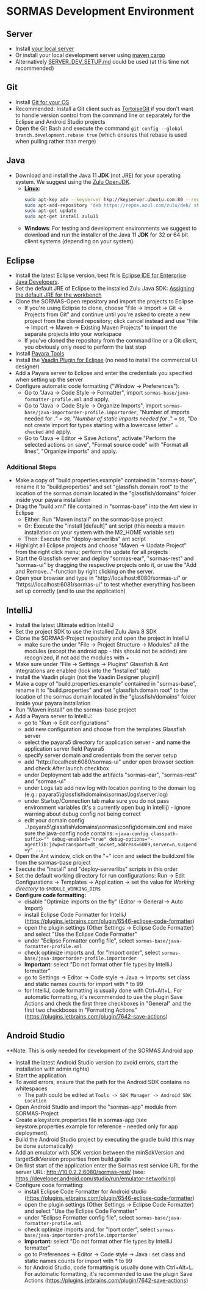 
# SORMAS Development Environment

## Server
- Install [your local server](SERVER_SETUP.md)
- Or install your local development server using [maven cargo](sormas-cargoserver/README.md)
- Alternatively [SERVER_DEV_SETUP.md](SERVER_DEV_SETUP.md) could be used (at this time not recommended)

## Git
- Install [Git for your OS](https://git-scm.com/downloads)
- Recommended: Install a Git client such as [TortoiseGit](https://tortoisegit.org/) if you don't want to handle version control from the command line or separately for the Eclipse and Android Studio projects
- Open the Git Bash and execute the command <code>git config --global branch.development.rebase true</code> (which ensures that rebase is used when pulling rather than merge)

## Java
- Download and install the Java 11 **JDK** (not JRE) for your operating system. We suggest using the [Zulu OpenJDK](https://www.azul.com/downloads/zulu/).
  * **[Linux](https://docs.azul.com/zulu/zuludocs/#ZuluUserGuide/PrepareZuluPlatform/AttachAPTRepositoryUbuntuOrDebianSys.htm)**:
    ```bash
    sudo apt-key adv --keyserver hkp://keyserver.ubuntu.com:80 --recv-keys 0xB1998361219BD9C9
    sudo apt-add-repository 'deb https://repos.azul.com/zulu/deb/ stable main'
    sudo apt-get update
    sudo apt-get install zulu11
    ```
  - **Windows**: For testing and development environments we suggest to download and run the installer of the Java 11 **JDK** for 32 or 64 bit client systems (depending on your system).

## Eclipse
- Install the latest Eclipse version, best fit is [Eclipse IDE for Enterprise Java Developers](https://www.eclipse.org/downloads/packages).
- Set the default JRE of Eclipse to the installed Zulu Java SDK: [Assigning the default JRE for the workbench](https://help.eclipse.org/kepler/index.jsp?topic=%2Forg.eclipse.jdt.doc.user%2Ftasks%2Ftask-assign_default_jre.htm)
- Clone the SORMAS-Open repository and import the projects to Eclipse
  - If you're using Eclipse to clone, choose "File -> Import -> Git -> Projects from Git" and continue until you're asked to create a new project from the cloned repository; click cancel instead and use "File -> Import -> Maven -> Existing Maven Projects" to import the separate projects into your workspace
  - If you've cloned the repository from the command line or a Git client, you obviously only need to perform the last step
- Install [Payara Tools](https://marketplace.eclipse.org/content/payara-tools)
- Install the [Vaadin Plugin for Eclipse](https://marketplace.eclipse.org/content/vaadin-plugin-eclipse) (no need to install the commercial UI designer)
- Add a Payara server to Eclipse and enter the credentials you specified when setting up the server
- Configure automatic code formatting ("Window -> Preferences"):
  - Go to "Java -> Code Style -> Formatter", import ``sormas-base/java-formatter-profile.xml`` and apply.
  - Go to "Java -> Code Style -> Organize Imports", import ``sormas-base/java-importorder-profile.importorder``, "Number of imports needed for .*" = ``99``, "Number of static imports needed for .*" = ``99``, "Do not create import for types starting with a lowercase letter" = ``checked`` and apply.
  - Go to "Java -> Editor -> Save Actions", activate "Perform the selected actions on save", "Format source code" with "Format all lines", "Organize imports" and apply.

### Additional Steps
- Make a copy of "build.properties.example" contained in "sormas-base", rename it to "build.properties" and set "glassfish.domain.root" to the location of the sormas domain located in the "glassfish/domains" folder inside your payara installation
- Drag the "build.xml" file contained in "sormas-base" into the Ant view in Eclipse
  - Either: Run "Maven install" on the sormas-base project
  - Or: Execute the "install [default]" ant script (this needs a maven installation on your system with the M2_HOME variable set)
  - Then: Execute the "deploy-serverlibs" ant script
- Highlight all Eclipse projects and choose "Maven -> Update Project" from the right click menu; perform the update for all projects
- Start the Glassfish server and deploy "sormas-ear", "sormas-rest" and "sormas-ui" by dragging the respective projects onto it, or use the "Add and Remove..."-function by right clicking on the server.
- Open your browser and type in "http://localhost:6080/sormas-ui" or "https://localhost:6081/sormas-ui" to test whether everything has been set up correctly (and to use the application)

## IntelliJ
- Install the latest Ultimate edition IntelliJ
- Set the project SDK to use the installed Zulu Java 8 SDK
- Clone the SORMAS-Project repository and open the project in IntelliJ
  - make sure the under "File -> Project Structure -> Modules" all the modules (except the android app - this should not be added) are recognized, if not add the modules with +
- Make sure under "File -> Settings -> Plugins" Glassfish & Ant integrations are enabled (look into the "Installed" tab)
- Install the Vaadin plugin (not the Vaadin Designer plugin!)
- Make a copy of "build.properties.example" contained in "sormas-base", rename it to "build.properties" and set "glassfish.domain.root" to the location of the sormas domain located in the "glassfish/domains" folder inside your payara installation
- Run "Maven install" on the sormas-base project
- Add a Payara server to IntelliJ:
  - go to "Run -> Edit configurations"
  - add new configuration and choose from the templates Glassfish server
  - select the payara5 directory for application server - and name the application server field Payara5
  - specify server domain and credentials from the server setup
  - add "http://localhost:6080/sormas-ui" under open browser section and check After launch checkbox
  - under Deployment tab add the artifacts "sormas-ear", "sormas-rest" and "sormas-ui"
  - under Logs tab add new log with location pointing to the domain log (e.g.: payara5\glassfish\domains\sormas\logs\server.log)
  - under Startup/Connection tab make sure you do not pass environment variables (it's a currently open bug in intellij) - ignore warning about debug config not being correct
  - edit your domain config ..\payara5\glassfish\domains\sormas\config\domain.xml and make sure the java-config node contains:
   ``<java-config classpath-suffix="" debug-enabled="true" debug-options="-agentlib:jdwp=transport=dt_socket,address=6009,server=n,suspend=y" ...``
- Open the Ant window, click on the "+" icon and select the build.xml file from the sormas-base project
- Execute the "install" and "deploy-serverlibs" scripts in this order
- Set the default working directory for run configurations: Run -> Edit Configurations -> Templates -> Application -> set the value for *Working directory* to ``$MODULE_WORKING_DIR$``
- **Configure code formatting:**
  - disable "Optimize imports on the fly" (Editor -> General -> Auto Import)
  - install Eclipse Code Formatter for IntelliJ (<https://plugins.jetbrains.com/plugin/6546-eclipse-code-formatter>)
  - open the plugin settings (Other Settings -> Eclipse Code Formatter) and select "Use the Eclipse Code Formatter"
  - under "Eclipse Formatter config file", select ``sormas-base/java-formatter-profile.xml``
  - check optimize imports and, for "Import order", select ``sormas-base/java-importorder-profile.importorder``
  - **Important:** select "Do not format other file types by IntelliJ formatter"
  - go to Settings -> Editor -> Code style -> Java -> Imports: set class and static names counts for import with * to 99
  - for IntelliJ, code formatting is usually done with Ctrl+Alt+L. For automatic formatting, it's recommended to use the plugin Save Actions and check the first three checkboxes in "General" and the first two checkboxes in "Formatting Actions" (<https://plugins.jetbrains.com/plugin/7642-save-actions>)

## Android Studio
**Note: This is only needed for development of the SORMAS Android app
* Install the latest Android Studio version (to avoid errors, start the installation with admin rights)
* Start the application
* To avoid errors, ensure that the path for the Android SDK contains no whitespaces
  - The path could be edited at ``Tools -> SDK Manager -> Android SDK Location``
* Open Android Studio and import the "sormas-app" module from SORMAS-Project
* Create a keystore.properties file in sormas-app (see keystore.properties.example for reference - needed only for app deployment).
* Build the Android Studio project by executing the gradle build (this may be done automatically)
* Add an emulator with SDK version between the minSdkVersion and targetSdkVersion properties from build.gradle
* On first start of the application enter the Sormas rest service URL for the server URL: <http://10.0.2.2:6080/sormas-rest/> (see: <https://developer.android.com/studio/run/emulator-networking>)
* Configure code formatting:
  - install Eclipse Code Formatter for Android studio (<https://plugins.jetbrains.com/plugin/6546-eclipse-code-formatter>)
  - open the plugin settings (Other Settings -> Eclipse Code Formatter) and select "Use the Eclipse Code Formatter"
  - under "Eclipse Formatter config file", select ``sormas-base/java-formatter-profile.xml``
  - check optimize imports and, for "Iport order", select ``sormas-base/java-importorder-profile.importorder``
  - **Important:** select "Do not format other file types by IntelliJ formatter"
  - go to Preferences -> Editor -> Code style -> Java : set class and static names counts for import with * to 99
  - for Android Studio, code formatting is usually done with Ctrl+Alt+L. For automatic formatting, it's recommended to use the plugin Save Actions (<https://plugins.jetbrains.com/plugin/7642-save-actions>)
